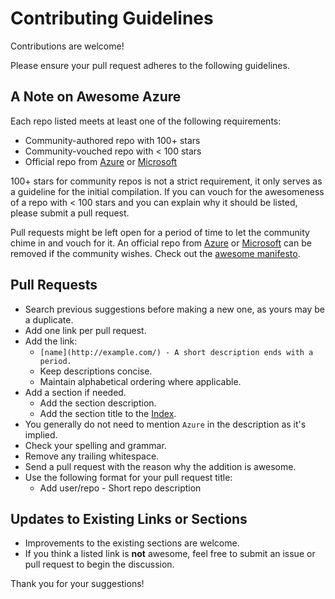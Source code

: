 # Contributing Guidelines

Contributions are welcome!

Please ensure your pull request adheres to the following guidelines.

## A Note on Awesome Azure

Each repo listed meets at least one of the following requirements:

* Community-authored repo with 100+ stars
* Community-vouched repo with < 100 stars
* Official repo from [Azure](https://github.com/Azure) or [Microsoft](https://github.com/microsoft)

100+ stars for community repos is not a strict requirement, it only serves as a guideline for the initial compilation.  If you can vouch for the awesomeness of a repo with < 100 stars and you can explain why it should be listed, please submit a pull request.

Pull requests might be left open for a period of time to let the community chime in and vouch for it.  An official repo from [Azure](https://github.com/Azure) or [Microsoft](https://github.com/microsoft) can be removed if the community wishes.  Check out the [awesome manifesto](https://github.com/sindresorhus/awesome/blob/master/awesome.md).

## Pull Requests

* Search previous suggestions before making a new one, as yours may be a duplicate.
* Add one link per pull request.
* Add the link:
    * `[name](http://example.com/) - A short description ends with a period.`
    * Keep descriptions concise.
    * Maintain alphabetical ordering where applicable.
* Add a section if needed.
    * Add the section description.
    * Add the section title to the [Index](./README.md#index).
* You generally do not need to mention `Azure` in the description as it's implied.
* Check your spelling and grammar.
* Remove any trailing whitespace.
* Send a pull request with the reason why the addition is awesome.
* Use the following format for your pull request title:
    * Add user/repo - Short repo description

## Updates to Existing Links or Sections

* Improvements to the existing sections are welcome.
* If you think a listed link is **not** awesome, feel free to submit an issue or pull request to begin the discussion.

Thank you for your suggestions!
